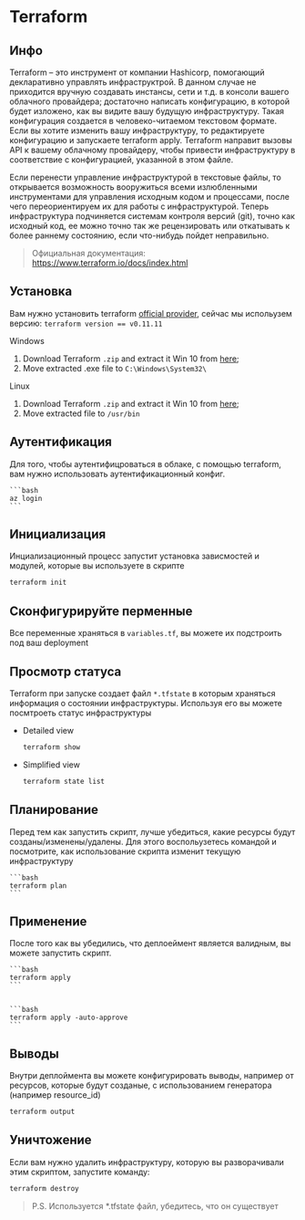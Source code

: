 # Terraform 

## Инфо

Terraform – это инструмент от компании Hashicorp, помогающий декларативно управлять инфраструктрой. В данном случае не приходится вручную создавать инстансы, сети и т.д. в консоли вашего облачного провайдера; достаточно написать конфигурацию, в которой будет изложено, как вы видите вашу будущую инфраструктуру. Такая конфигурация создается в человеко-читаемом текстовом формате. Если вы хотите изменить вашу инфраструктуру, то редактируете конфигурацию и запускаете terraform apply. Terraform направит вызовы API к вашему облачному провайдеру, чтобы привести инфраструктуру в соответствие с конфигурацией, указанной в этом файле.

Если перенести управление инфраструктурой в текстовые файлы, то открывается возможность вооружиться всеми излюбленными инструментами для управления исходным кодом и процессами, после чего переориентируем их для работы с инфраструктурой. Теперь инфраструктура подчиняется системам контроля версий (git), точно как исходный код, ее можно точно так же рецензировать или откатывать к более раннему состоянию, если что-нибудь пойдет неправильно.

> Официальная документация: https://www.terraform.io/docs/index.html

## Установка

Вам нужно установить terraform [official provider](https://www.terraform.io/), сейчас мы испольузем версию: `terraform version == v0.11.11`

Windows

1. Download Terraform `.zip` and extract it Win 10 from [here](https://releases.hashicorp.com/terraform/0.11.11/terraform_0.11.11_windows_amd64.zip);
2. Move extracted .exe file to `C:\Windows\System32\`

Linux

1. Download Terraform `.zip` and extract it Win 10 from [here](https://releases.hashicorp.com/terraform/0.11.11/terraform_0.11.11_linux_amd64.zip);
2. Move extracted file to `/usr/bin`

## Аутентификация

Для того, чтобы аутентифицроваться в облаке, с помощью terraform, вам нужно использовать аутентификационный конфиг.

    ```bash
    az login
    ```

## Инициализация

Инциализационный процесс запустит установка зависмостей и модулей, которые вы используете в скрипте

```bash
terraform init
```

## Сконфигурируйте перменные

Все переменные храняться в ```variables.tf```, вы можете их подстроить под ваш deployment


## Просмотр статуса

Terraform при запуске создает файл ```*.tfstate``` в которым храняться информация о состоянии инфраструктуры. Используя его вы можете посмтроеть статус инфраструктуры

- Detailed view

  ```bash
  terraform show
  ```

- Simplified view

  ```bash
  terraform state list
  ```

## Планирование 

Перед тем как запустить скрипт, лучше убедиться, какие ресурсы будут созданы/изменены/удалены. Для этого воспольузетесь командой и посмотрите, как использование скрипта изменит текущую инфраструктуру

    ```bash
    terraform plan
    ```

## Применение

После того как вы убедились, что деплоеймент является валидным, вы можете запустить скрипт.


    ```bash
    terraform apply
    ```


    ```bash
    terraform apply -auto-approve
    ```

## Выводы

Внутри деплоймента вы можете конфигурировать выводы, например от ресурсов, которые будут созданые, с использованием генератора (например resource_id)

```bash
terraform output
```

## Уничтожение 

Если вам нужно удалить инфраструктуру, которую вы разворачивали этим скриптом, запустите команду:

```bash
terraform destroy
```

> P.S. Используется *.tfstate файл, убедитесь, что он существует
